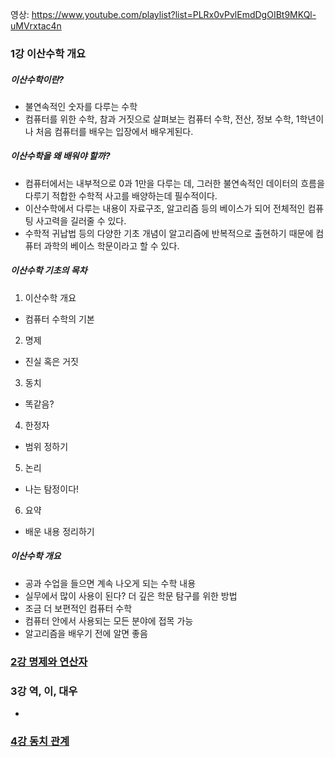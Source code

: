 영상: https://www.youtube.com/playlist?list=PLRx0vPvlEmdDgOIBt9MKQl-uMVrxtac4n

### 1강 이산수학 개요

##### 이산수학이란?

- 불연속적인 숫자를 다루는 수학
- 컴퓨터를 위한 수학, 참과 거짓으로 살펴보는 컴퓨터 수학, 전산, 정보 수학, 1학년이나 처음 컴퓨터를 배우는 입장에서 배우게된다.

##### 이산수학을 왜 배워야 할까?

- 컴퓨터에서는 내부적으로 0과 1만을 다루는 데, 그러한 불연속적인 데이터의 흐름을 다루기 적합한 수학적 사고를 배양하는데 필수적이다.
- 이산수학에서 다루는 내용이 자료구조, 알고리즘 등의 베이스가 되어 전체적인 컴퓨팅 사고력을 길러줄 수 있다.
- 수학적 귀납법 등의 다양한 기초 개념이 알고리즘에 반복적으로 출현하기 때문에 컴퓨터 과학의 베이스 학문이라고 할 수 있다.

##### 이산수학 기초의 목차

1.  이산수학 개요

- 컴퓨터 수학의 기본

2.  명제

- 진실 혹은 거짓

3.  동치

- 똑같음?

4.  한정자

- 범위 정하기

5.  논리

- 나는 탐정이다!

6.  요약

- 배운 내용 정리하기

##### 이산수학 개요

- 공과 수업을 들으면 계속 나오게 되는 수학 내용
- 실무에서 많이 사용이 된다? 더 깊은 학문 탐구를 위한 방법
- 조금 더 보편적인 컴퓨터 수학
- 컴퓨터 안에서 사용되는 모든 분야에 접목 가능
- 알고리즘을 배우기 전에 알면 좋음

### [2강 명제와 연산자](/이산-수학/이산수학-기초/명제와-연산자.md)

### 3강 역, 이, 대우

-

### [4강 동치 관계](/이산-수학/이산수학-기초/동치-관계.md)
